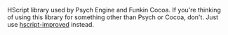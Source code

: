 HScript library used by Psych Engine and Funkin Cocoa.
If you're thinking of using this library for something other than Psych or Cocoa, don't. Just use [hscript-improved](https://github.com/FNF-CNE-Devs/hscript-improved) instead.